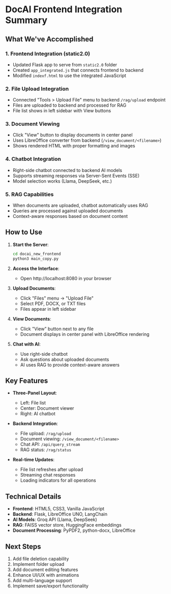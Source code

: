 # DocAI Frontend Integration Summary

## What We've Accomplished

### 1. **Frontend Integration (static2.0)**
- Updated Flask app to serve from `static2.0` folder
- Created `app_integrated.js` that connects frontend to backend
- Modified `indexf.html` to use the integrated JavaScript

### 2. **File Upload Integration**
- Connected "Tools > Upload File" menu to backend `/rag/upload` endpoint
- Files are uploaded to backend and processed for RAG
- File list shows in left sidebar with View buttons

### 3. **Document Viewing**
- Click "View" button to display documents in center panel
- Uses LibreOffice converter from backend (`/view_document/<filename>`)
- Shows rendered HTML with proper formatting and images

### 4. **Chatbot Integration**
- Right-side chatbot connected to backend AI models
- Supports streaming responses via Server-Sent Events (SSE)
- Model selection works (Llama, DeepSeek, etc.)

### 5. **RAG Capabilities**
- When documents are uploaded, chatbot automatically uses RAG
- Queries are processed against uploaded documents
- Context-aware responses based on document content

## How to Use

1. **Start the Server**:
   ```bash
   cd docai_new_frontend
   python3 main_copy.py
   ```

2. **Access the Interface**:
   - Open http://localhost:8080 in your browser

3. **Upload Documents**:
   - Click "Files" menu → "Upload File"
   - Select PDF, DOCX, or TXT files
   - Files appear in left sidebar

4. **View Documents**:
   - Click "View" button next to any file
   - Document displays in center panel with LibreOffice rendering

5. **Chat with AI**:
   - Use right-side chatbot
   - Ask questions about uploaded documents
   - AI uses RAG to provide context-aware answers

## Key Features

- **Three-Panel Layout**:
  - Left: File list
  - Center: Document viewer
  - Right: AI chatbot

- **Backend Integration**:
  - File upload: `/rag/upload`
  - Document viewing: `/view_document/<filename>`
  - Chat API: `/api/query_stream`
  - RAG status: `/rag/status`

- **Real-time Updates**:
  - File list refreshes after upload
  - Streaming chat responses
  - Loading indicators for all operations

## Technical Details

- **Frontend**: HTML5, CSS3, Vanilla JavaScript
- **Backend**: Flask, LibreOffice UNO, LangChain
- **AI Models**: Groq API (Llama, DeepSeek)
- **RAG**: FAISS vector store, HuggingFace embeddings
- **Document Processing**: PyPDF2, python-docx, LibreOffice

## Next Steps

1. Add file deletion capability
2. Implement folder upload
3. Add document editing features
4. Enhance UI/UX with animations
5. Add multi-language support
6. Implement save/export functionality
